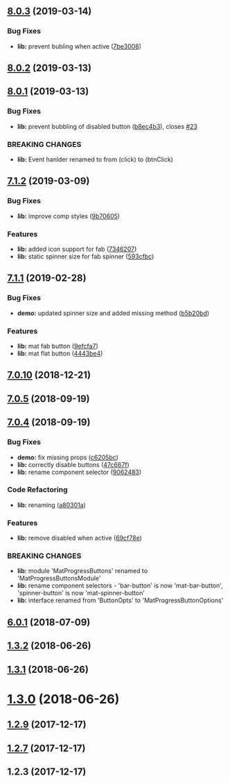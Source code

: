 <a name="8.0.3"></a>
## [8.0.3](https://github.com/michaeldoye/mat-progress-buttons/compare/v8.0.2...v8.0.3) (2019-03-14)


### Bug Fixes

* **lib:** prevent bubling when active ([7be3008](https://github.com/michaeldoye/mat-progress-buttons/commit/7be3008))



<a name="8.0.2"></a>
## [8.0.2](https://github.com/michaeldoye/mat-progress-buttons/compare/v8.0.1...v8.0.2) (2019-03-13)



<a name="8.0.1"></a>
## [8.0.1](https://github.com/michaeldoye/mat-progress-buttons/compare/v7.1.2...v8.0.1) (2019-03-13)


### Bug Fixes

* **lib:** prevent bubbling of disabled button ([b8ec4b3](https://github.com/michaeldoye/mat-progress-buttons/commit/b8ec4b3)), closes [#23](https://github.com/michaeldoye/mat-progress-buttons/issues/23)


### BREAKING CHANGES

* **lib:** Event hanlder renamed to from (click) to (btnClick)



<a name="7.1.2"></a>
## [7.1.2](https://github.com/michaeldoye/mat-progress-buttons/compare/v7.1.1...v7.1.2) (2019-03-09)


### Bug Fixes

* **lib:** improve comp styles ([9b70605](https://github.com/michaeldoye/mat-progress-buttons/commit/9b70605))


### Features

* **lib:** added icon support for fab ([7346207](https://github.com/michaeldoye/mat-progress-buttons/commit/7346207))
* **lib:** static spinner size for fab spinner ([593cfbc](https://github.com/michaeldoye/mat-progress-buttons/commit/593cfbc))



<a name="7.1.1"></a>
## [7.1.1](https://github.com/michaeldoye/mat-progress-buttons/compare/v7.0.10...v7.1.1) (2019-02-28)


### Bug Fixes

* **demo:** updated spinner size and added missing method ([b5b20bd](https://github.com/michaeldoye/mat-progress-buttons/commit/b5b20bd))


### Features

* **lib:** mat fab button ([9efcfa7](https://github.com/michaeldoye/mat-progress-buttons/commit/9efcfa7))
* **lib:** mat flat button ([4443be4](https://github.com/michaeldoye/mat-progress-buttons/commit/4443be4))



<a name="7.0.10"></a>
## [7.0.10](https://github.com/michaeldoye/mat-progress-buttons/compare/v7.0.5...v7.0.10) (2018-12-21)



<a name="7.0.5"></a>
## [7.0.5](https://github.com/michaeldoye/mat-progress-buttons/compare/v7.0.4...v7.0.5) (2018-09-19)



<a name="7.0.4"></a>
## [7.0.4](https://github.com/michaeldoye/mat-progress-buttons/compare/v6.0.1...v7.0.4) (2018-09-19)


### Bug Fixes

* **demo:** fix missing props ([c6205bc](https://github.com/michaeldoye/mat-progress-buttons/commit/c6205bc))
* **lib:** correctly disable buttons ([47c667f](https://github.com/michaeldoye/mat-progress-buttons/commit/47c667f))
* **lib:** rename component selector ([9062483](https://github.com/michaeldoye/mat-progress-buttons/commit/9062483))


### Code Refactoring

* **lib:** renaming ([a80301a](https://github.com/michaeldoye/mat-progress-buttons/commit/a80301a))


### Features

* **lib:** remove disabled when active ([69cf78e](https://github.com/michaeldoye/mat-progress-buttons/commit/69cf78e))


### BREAKING CHANGES

* **lib:** module 'MatProgressButtons' renamed to 'MatProgressButtonsModule'
* **lib:** rename component selectors - 'bar-button' is now 'mat-bar-button', 'spinner-button' is now 'mat-spinner-button'
* **lib:** interface renamed from 'ButtonOpts' to 'MatProgressButtonOptions'



<a name="6.0.1"></a>
## [6.0.1](https://github.com/michaeldoye/mat-progress-buttons/compare/v1.3.2...v6.0.1) (2018-07-09)



<a name="1.3.2"></a>
## [1.3.2](https://github.com/michaeldoye/mat-progress-buttons/compare/v1.3.1...v1.3.2) (2018-06-26)



<a name="1.3.1"></a>
## [1.3.1](https://github.com/michaeldoye/mat-progress-buttons/compare/v1.3.0...v1.3.1) (2018-06-26)



<a name="1.3.0"></a>
# [1.3.0](https://github.com/michaeldoye/mat-progress-buttons/compare/v1.2.9...v1.3.0) (2018-06-26)



<a name="1.2.9"></a>
## [1.2.9](https://github.com/michaeldoye/mat-progress-buttons/compare/v1.2.7...v1.2.9) (2017-12-17)



<a name="1.2.7"></a>
## [1.2.7](https://github.com/michaeldoye/mat-progress-buttons/compare/v1.2.3...v1.2.7) (2017-12-17)



<a name="1.2.3"></a>
## 1.2.3 (2017-12-17)



